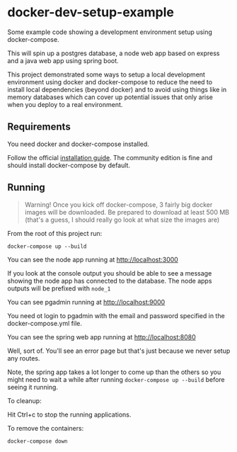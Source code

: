 # docker-dev-setup-example

Some example code showing a development environment setup using docker-compose.

This will spin up a postgres database, a node web app based on express and a java web app using spring boot.

This project demonstrated some ways to setup a local development environment using docker and docker-compose to reduce the need to install local dependencies (beyond docker) and to avoid using things like in memory databases which can cover up potential issues that only arise when you deploy to a real environment.

## Requirements

You need docker and docker-compose installed.

Follow the official [installation guide](https://docs.docker.com/install/). The community edition is fine and should install docker-compose by default.

## Running

> Warning! Once you kick off docker-compose, 3 fairly big docker images will be downloaded. Be prepared to download at least 500 MB (that's a guess, I should really go look at what size the images are)

From the root of this project run:

`docker-compose up --build`

You can see the node app running at <http://localhost:3000>

If you look at the console output you should be able to see a message showing the node app has connected to the database. The node apps outputs will be prefixed with `node_1`

You can see pgadmin running at <http://localhost:9000>

You need ot login to pgadmin with the email and password specified in the docker-compose.yml file.

You can see the spring web app running at <http://localhost:8080>

Well, sort of. You'll see an error page but that's just because we never setup any routes.

Note, the spring app takes a lot longer to come up than the others so you might need to wait a while after running `docker-compose up --build` before seeing it running.

To cleanup:

Hit Ctrl+c to stop the running applications.

To remove the containers:

`docker-compose down`
